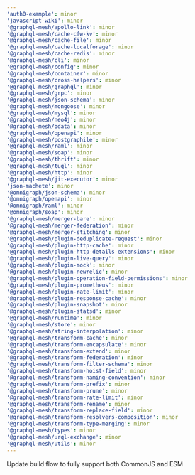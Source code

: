 ```yaml
---
'auth0-example': minor
'javascript-wiki': minor
'@graphql-mesh/apollo-link': minor
'@graphql-mesh/cache-cfw-kv': minor
'@graphql-mesh/cache-file': minor
'@graphql-mesh/cache-localforage': minor
'@graphql-mesh/cache-redis': minor
'@graphql-mesh/cli': minor
'@graphql-mesh/config': minor
'@graphql-mesh/container': minor
'@graphql-mesh/cross-helpers': minor
'@graphql-mesh/graphql': minor
'@graphql-mesh/grpc': minor
'@graphql-mesh/json-schema': minor
'@graphql-mesh/mongoose': minor
'@graphql-mesh/mysql': minor
'@graphql-mesh/neo4j': minor
'@graphql-mesh/odata': minor
'@graphql-mesh/openapi': minor
'@graphql-mesh/postgraphile': minor
'@graphql-mesh/raml': minor
'@graphql-mesh/soap': minor
'@graphql-mesh/thrift': minor
'@graphql-mesh/tuql': minor
'@graphql-mesh/http': minor
'@graphql-mesh/jit-executor': minor
'json-machete': minor
'@omnigraph/json-schema': minor
'@omnigraph/openapi': minor
'@omnigraph/raml': minor
'@omnigraph/soap': minor
'@graphql-mesh/merger-bare': minor
'@graphql-mesh/merger-federation': minor
'@graphql-mesh/merger-stitching': minor
'@graphql-mesh/plugin-deduplicate-request': minor
'@graphql-mesh/plugin-http-cache': minor
'@graphql-mesh/plugin-http-details-extensions': minor
'@graphql-mesh/plugin-live-query': minor
'@graphql-mesh/plugin-mock': minor
'@graphql-mesh/plugin-newrelic': minor
'@graphql-mesh/plugin-operation-field-permissions': minor
'@graphql-mesh/plugin-prometheus': minor
'@graphql-mesh/plugin-rate-limit': minor
'@graphql-mesh/plugin-response-cache': minor
'@graphql-mesh/plugin-snapshot': minor
'@graphql-mesh/plugin-statsd': minor
'@graphql-mesh/runtime': minor
'@graphql-mesh/store': minor
'@graphql-mesh/string-interpolation': minor
'@graphql-mesh/transform-cache': minor
'@graphql-mesh/transform-encapsulate': minor
'@graphql-mesh/transform-extend': minor
'@graphql-mesh/transform-federation': minor
'@graphql-mesh/transform-filter-schema': minor
'@graphql-mesh/transform-hoist-field': minor
'@graphql-mesh/transform-naming-convention': minor
'@graphql-mesh/transform-prefix': minor
'@graphql-mesh/transform-prune': minor
'@graphql-mesh/transform-rate-limit': minor
'@graphql-mesh/transform-rename': minor
'@graphql-mesh/transform-replace-field': minor
'@graphql-mesh/transform-resolvers-composition': minor
'@graphql-mesh/transform-type-merging': minor
'@graphql-mesh/types': minor
'@graphql-mesh/urql-exchange': minor
'@graphql-mesh/utils': minor
---
```


Update build flow to fully support both CommonJS and ESM

